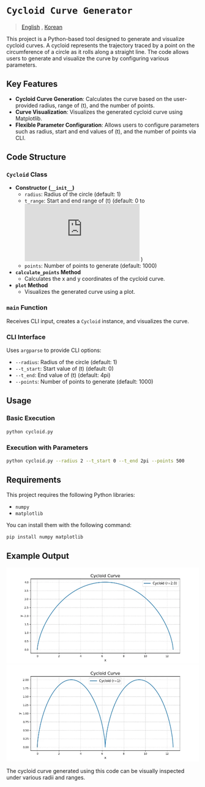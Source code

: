 # `Cycloid Curve Generator`

> [English](README.md) , [Korean](README.ko.md) 

This project is a Python-based tool designed to generate and visualize cycloid curves. A cycloid represents the trajectory traced by a point on the circumference of a circle as it rolls along a straight line. The code allows users to generate and visualize the curve by configuring various parameters.

## Key Features

- **Cycloid Curve Generation**: Calculates the curve based on the user-provided radius, range of \(t\), and the number of points.
- **Curve Visualization**: Visualizes the generated cycloid curve using Matplotlib.
- **Flexible Parameter Configuration**: Allows users to configure parameters such as radius, start and end values of \(t\), and the number of points via CLI.

## Code Structure

### `Cycloid` Class
- **Constructor (`__init__`)**
  - `radius`: Radius of the circle (default: 1)
  - `t_range`: Start and end range of \(t\) (default: 0 to [![equation](https://latex.codecogs.com/png.latex?%5C%284%5Cpi%5C%29)](#) )
  - `points`: Number of points to generate (default: 1000)
- **`calculate_points` Method**
  - Calculates the x and y coordinates of the cycloid curve.
- **`plot` Method**
  - Visualizes the generated curve using a plot.

### `main` Function
Receives CLI input, creates a `Cycloid` instance, and visualizes the curve.

### CLI Interface
Uses `argparse` to provide CLI options:
- `--radius`: Radius of the circle (default: 1)
- `--t_start`: Start value of \(t\) (default: 0)
- `--t_end`: End value of \(t\) (default: 4pi)
- `--points`: Number of points to generate (default: 1000)

## Usage

### Basic Execution
```bash
python cycloid.py
```

### Execution with Parameters
```bash
python cycloid.py --radius 2 --t_start 0 --t_end 2pi --points 500
```

## Requirements
This project requires the following Python libraries:
- `numpy`
- `matplotlib`

You can install them with the following command:
```bash
pip install numpy matplotlib
```

## Example Output

<img src="result.webp" />

<img src="cycloid.webp" />

The cycloid curve generated using this code can be visually inspected under various radii and ranges.


